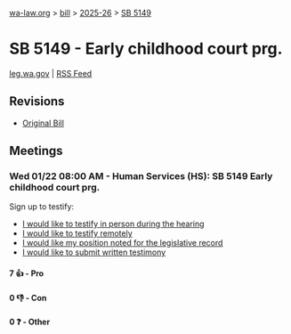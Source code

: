 [wa-law.org](/) > [bill](/bill/) > [2025-26](/bill/2025-26/) > [SB 5149](/bill/2025-26/sb/5149/)

# SB 5149 - Early childhood court prg.
[leg.wa.gov](https://app.leg.wa.gov/billsummary?BillNumber=5149&Year=2025&Initiative=false) | [RSS Feed](./rss.xml)

## Revisions
* [Original Bill](1/)

## Meetings
### Wed 01/22 08:00 AM - Human Services (HS): SB 5149 Early childhood court prg.
Sign up to testify:
* [I would like to testify in person during the hearing](https://app.leg.wa.gov/csi/Testifier/Add?chamber=House&mId=32459&aId=161474&caId=24771&tId=1)
* [I would like to testify remotely](https://app.leg.wa.gov/csi/Testifier/Add?chamber=House&mId=32459&aId=161474&caId=24771&tId=2)
* [I would like my position noted for the legislative record](https://app.leg.wa.gov/csi/Testifier/Add?chamber=House&mId=32459&aId=161474&caId=24771&tId=3)
* [I would like to submit written testimony](https://app.leg.wa.gov/csi/Testifier/Add?chamber=House&mId=32459&aId=161474&caId=24771&tId=4)

#### 7 👍 - Pro

#### 0 👎 - Con

#### 0 ❓ - Other
